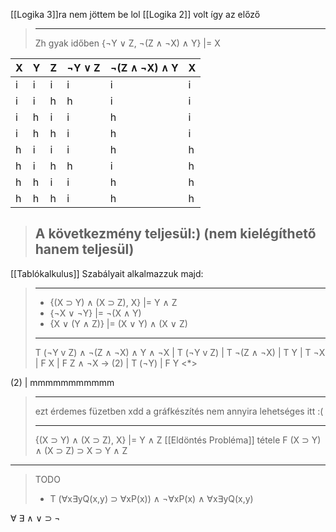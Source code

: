 \[[Logika 3]\]ra nem jöttem be lol
\[[Logika 2]\] volt így az előző

> ______________________________________________________________________
>
> Zh gyak időben
> {¬Y ∨ Z, ¬(Z ∧ ¬X) ∧ Y} |= X

| X | Y | Z | ¬Y ∨ Z | ¬(Z ∧ ¬X) ∧ Y | X |
| --- | --- | --- | ------ | ------------- | --- |
| i | i | i | i | i | i |
| i | i | h | h | i | i |
| i | h | i | i | h | i |
| i | h | h | i | h | i |
| h | i | i | i | h | h |
| h | i | h | h | i | h |
| h | h | i | i | h | h |
| h | h | h | i | h | h |

> ## A következmény teljesül:) (nem kielégíthető hanem teljesül)

\[[Tablókalkulus]\] Szabályait alkalmazzuk majd:

> ______________________________________________________________________
>
> - {(X ⊃ Y) ∧ (X ⊃ Z), X} |= Y ∧ Z
> - {¬X ∨ ¬Y} |= ¬(X ∧ Y)
> - {X ∨ (Y ∧ Z)} |= (X ∨ Y) ∧ (X ∨ Z)
>
> ______________________________________________________________________
>
> T (¬Y v Z) ∧ ¬(Z ∧ ¬X) ∧ Y ∧ ¬X
> |
> T (¬Y v Z)
> |
> T ¬(Z ∧ ¬X)
> |
> T Y
> |
> T ¬X
> |
> F X
> |
> F Z ∧ ¬X -> (2)
> |
> T (¬Y)
> |
> F Y \<\*>

(2)
|
mmmmmmmmmmm

> ______________________________________________________________________
>
> ezt érdemes füzetben xdd
> a gráfkészítés nem annyira lehetséges itt :(
>
> ______________________________________________________________________
>
> {(X ⊃ Y) ∧ (X ⊃ Z), X} |= Y ∧ Z
> \[[Eldöntés Probléma]\] tétele
> F (X ⊃ Y) ∧ (X ⊃ Z) ⊃ X ⊃ Y ∧ Z

______________________________________________________________________

> TODO
>
> - T (∀x∃yQ(x,y) ⊃ ∀xP(x)) ∧ ¬∀xP(x) ∧ ∀x∃yQ(x,y)

∀ ∃
∧ ∨ ⊃ ¬
